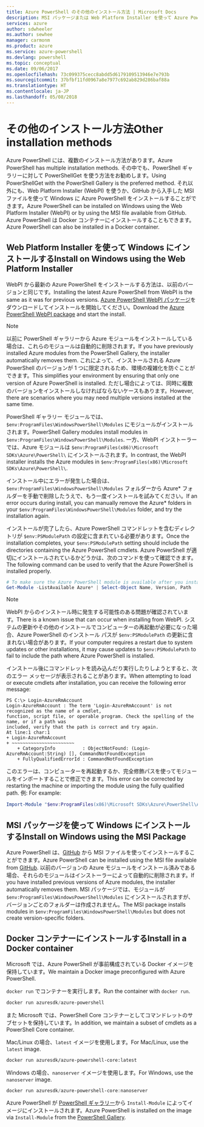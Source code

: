 ```yaml
---
title: Azure PowerShell のその他のインストール方法 | Microsoft Docs
description: MSI パッケージまたは Web Platform Installer を使って Azure PowerShell をインストールする方法について説明します。
services: azure
author: sdwheeler
ms.author: sewhee
manager: carmonm
ms.product: azure
ms.service: azure-powershell
ms.devlang: powershell
ms.topic: conceptual
ms.date: 09/06/2017
ms.openlocfilehash: 73c099375cecc8abdd5d6179109513946e7e793b
ms.sourcegitcommit: 37bfbf11fd0967a8e7977c692ab829d286baf88a
ms.translationtype: HT
ms.contentlocale: ja-JP
ms.lasthandoff: 05/08/2018
---
```

# <a name="other-installation-methods"></a><span data-ttu-id="d1021-103">その他のインストール方法</span><span class="sxs-lookup"><span data-stu-id="d1021-103">Other installation methods</span></span>

<span data-ttu-id="d1021-104">Azure PowerShell には、複数のインストール方法があります。</span><span class="sxs-lookup"><span data-stu-id="d1021-104">Azure PowerShell has multiple installation methods.</span></span> <span data-ttu-id="d1021-105">その中でも、PowerShell ギャラリーに対して PowerShellGet を使う方法をお勧めします。</span><span class="sxs-lookup"><span data-stu-id="d1021-105">Using PowerShellGet with the PowerShell Gallery is the preferred method.</span></span> <span data-ttu-id="d1021-106">それ以外にも、Web Platform Installer (WebPI) を使うか、GitHub から入手した MSI ファイルを使って Windows に Azure PowerShell をインストールすることができます。</span><span class="sxs-lookup"><span data-stu-id="d1021-106">Azure PowerShell can be installed on Windows using the Web Platform Installer (WebPI) or by using the MSI file available from GitHub.</span></span> <span data-ttu-id="d1021-107">Azure PowerShell は Docker コンテナーにインストールすることもできます。</span><span class="sxs-lookup"><span data-stu-id="d1021-107">Azure PowerShell can also be installed in a Docker container.</span></span>

## <a name="install-on-windows-using-the-web-platform-installer"></a><span data-ttu-id="d1021-108">Web Platform Installer を使って Windows にインストールする</span><span class="sxs-lookup"><span data-stu-id="d1021-108">Install on Windows using the Web Platform Installer</span></span>

<span data-ttu-id="d1021-109">WebPI から最新の Azure PowerShell をインストールする方法は、以前のバージョンと同じです。</span><span class="sxs-lookup"><span data-stu-id="d1021-109">Installing the latest Azure PowerShell from WebPI is the same as it was for previous versions.</span></span>
<span data-ttu-id="d1021-110">[Azure PowerShell WebPI パッケージ](http://aka.ms/webpi-azps)をダウンロードしてインストールを開始してください。</span><span class="sxs-lookup"><span data-stu-id="d1021-110">Download the [Azure PowerShell WebPI package](http://aka.ms/webpi-azps) and start the install.</span></span>

> [!NOTE]
> <span data-ttu-id="d1021-111">以前に PowerShell ギャラリーから Azure モジュールをインストールしている場合は、これらのモジュールは自動的に削除されます。</span><span class="sxs-lookup"><span data-stu-id="d1021-111">If you have previously installed Azure modules from the PowerShell Gallery, the installer automatically removes them.</span></span> <span data-ttu-id="d1021-112">これによって、インストールされる Azure PowerShell のバージョンが 1 つに限定されるため、環境の複雑化を防ぐことができます。</span><span class="sxs-lookup"><span data-stu-id="d1021-112">This simplifies your environment by ensuring that only one version of Azure PowerShell is installed.</span></span> <span data-ttu-id="d1021-113">ただし場合によっては、同時に複数のバージョンをインストールしなければならないケースもあります。</span><span class="sxs-lookup"><span data-stu-id="d1021-113">However, there are scenarios where you may need multiple versions installed at the same time.</span></span>
>
> <span data-ttu-id="d1021-114">PowerShell ギャラリー モジュールでは、`$env:ProgramFiles\WindowsPowerShell\Modules` にモジュールがインストールされます。</span><span class="sxs-lookup"><span data-stu-id="d1021-114">PowerShell Gallery modules install modules in `$env:ProgramFiles\WindowsPowerShell\Modules`.</span></span> <span data-ttu-id="d1021-115">一方、WebPI インストーラーでは、Azure モジュールは `$env:ProgramFiles(x86)\Microsoft SDKs\Azure\PowerShell\` にインストールされます。</span><span class="sxs-lookup"><span data-stu-id="d1021-115">In contrast, the WebPI installer installs the Azure modules in `$env:ProgramFiles(x86)\Microsoft SDKs\Azure\PowerShell\`.</span></span>
>
> <span data-ttu-id="d1021-116">インストール中にエラーが発生した場合は、`$env:ProgramFiles\WindowsPowerShell\Modules` フォルダーから Azure\* フォルダーを手動で削除したうえで、もう一度インストールを試みてください。</span><span class="sxs-lookup"><span data-stu-id="d1021-116">If an error occurs during install, you can manually remove the Azure\* folders in your `$env:ProgramFiles\WindowsPowerShell\Modules` folder, and try the installation again.</span></span>

<span data-ttu-id="d1021-117">インストールが完了したら、Azure PowerShell コマンドレットを含むディレクトリが `$env:PSModulePath` の設定に含まれている必要があります。</span><span class="sxs-lookup"><span data-stu-id="d1021-117">Once the installation completes, your `$env:PSModulePath` setting should include the directories containing the Azure PowerShell cmdlets.</span></span> <span data-ttu-id="d1021-118">Azure PowerShell が適切にインストールされているかどうかは、次のコマンドを使って確認できます。</span><span class="sxs-lookup"><span data-stu-id="d1021-118">The following command can be used to verify that the Azure PowerShell is installed properly.</span></span>

```powershell
# To make sure the Azure PowerShell module is available after you install
Get-Module -ListAvailable Azure* | Select-Object Name, Version, Path
```

> [!NOTE]
> <span data-ttu-id="d1021-119">WebPI からのインストール時に発生する可能性のある問題が確認されています。</span><span class="sxs-lookup"><span data-stu-id="d1021-119">There is a known issue that can occur when installing from WebPI.</span></span> <span data-ttu-id="d1021-120">システムの更新やその他のインストールでコンピューターの再起動が必要になった場合、Azure PowerShell のインストール パスが `$env:PSModulePath` の更新に含まれない場合があります。</span><span class="sxs-lookup"><span data-stu-id="d1021-120">If your computer requires a restart due to system updates or other installations, it may cause updates to `$env:PSModulePath` to fail to include the path where Azure PowerShell is installed.</span></span>

<span data-ttu-id="d1021-121">インストール後にコマンドレットを読み込んだり実行したりしようとすると、次のエラー メッセージが表示されることがあります。</span><span class="sxs-lookup"><span data-stu-id="d1021-121">When attempting to load or execute cmdlets after installation, you can receive the following error message:</span></span>

```
PS C:\> Login-AzureRmAccount
Login-AzureRmAccount : The term 'Login-AzureRmAccount' is not recognized as the name of a cmdlet,
function, script file, or operable program. Check the spelling of the name, or if a path was
included, verify that the path is correct and try again.
At line:1 char:1
+ Login-AzureRmAccount
+ ~~~~~~~~~~~~~~~~~~~~~~~
    + CategoryInfo          : ObjectNotFound: (Login-AzureRmAccount:String) [], CommandNotFoundException
    + FullyQualifiedErrorId : CommandNotFoundException
```

<span data-ttu-id="d1021-122">このエラーは、コンピューターを再起動するか、完全修飾パスを使ってモジュールをインポートすることで修正できます。</span><span class="sxs-lookup"><span data-stu-id="d1021-122">This error can be corrected by restarting the machine or importing the module using the fully qualified path.</span></span> <span data-ttu-id="d1021-123">例: </span><span class="sxs-lookup"><span data-stu-id="d1021-123">For example:</span></span>

```powershell
Import-Module "$env:ProgramFiles(x86)\Microsoft SDKs\Azure\PowerShell\AzureRM.psd1"
```

## <a name="install-on-windows-using-the-msi-package"></a><span data-ttu-id="d1021-124">MSI パッケージを使って Windows にインストールする</span><span class="sxs-lookup"><span data-stu-id="d1021-124">Install on Windows using the MSI Package</span></span>

<span data-ttu-id="d1021-125">Azure PowerShell は、[GitHub](https://github.com/Azure/azure-powershell/releases/latest) から MSI ファイルを使ってインストールすることができます。</span><span class="sxs-lookup"><span data-stu-id="d1021-125">Azure PowerShell can be installed using the MSI file available from [GitHub](https://github.com/Azure/azure-powershell/releases/latest).</span></span> <span data-ttu-id="d1021-126">以前のバージョンの Azure モジュールをインストール済みである場合、それらのモジュールはインストーラーによって自動的に削除されます。</span><span class="sxs-lookup"><span data-stu-id="d1021-126">If you have installed previous versions of Azure modules, the installer automatically removes them.</span></span> <span data-ttu-id="d1021-127">MSI パッケージでは、モジュールが `$env:ProgramFiles\WindowsPowerShell\Modules` にインストールされますが、バージョンごとのフォルダーは作成されません。</span><span class="sxs-lookup"><span data-stu-id="d1021-127">The MSI package installs modules in `$env:ProgramFiles\WindowsPowerShell\Modules` but does not create version-specific folders.</span></span>

## <a name="install-in-a-docker-container"></a><span data-ttu-id="d1021-128">Docker コンテナーにインストールする</span><span class="sxs-lookup"><span data-stu-id="d1021-128">Install in a Docker container</span></span>

<span data-ttu-id="d1021-129">Microsoft では、Azure PowerShell が事前構成されている Docker イメージを保持しています。</span><span class="sxs-lookup"><span data-stu-id="d1021-129">We maintain a Docker image preconfigured with Azure PowerShell.</span></span>

<span data-ttu-id="d1021-130">`docker run` でコンテナーを実行します。</span><span class="sxs-lookup"><span data-stu-id="d1021-130">Run the container with `docker run`.</span></span>

```powershell
docker run azuresdk/azure-powershell
```

<span data-ttu-id="d1021-131">また Microsoft では、PowerShell Core コンテナーとしてコマンドレットのサブセットを保持しています。</span><span class="sxs-lookup"><span data-stu-id="d1021-131">In addition, we maintain a subset of cmdlets as a PowerShell Core container.</span></span>

<span data-ttu-id="d1021-132">Mac/Linux の場合、`latest` イメージを使用します。</span><span class="sxs-lookup"><span data-stu-id="d1021-132">For Mac/Linux, use the `latest` image.</span></span>

```bash
docker run azuresdk/azure-powershell-core:latest
```

<span data-ttu-id="d1021-133">Windows の場合、`nanoserver` イメージを使用します。</span><span class="sxs-lookup"><span data-stu-id="d1021-133">For Windows, use the `nanoserver` image.</span></span>

```powershell
docker run azuresdk/azure-powershell-core:nanoserver
```

<span data-ttu-id="d1021-134">Azure PowerShell が [PowerShell ギャラリー](https://www.powershellgallery.com/)から `Install-Module` によってイメージにインストールされます。</span><span class="sxs-lookup"><span data-stu-id="d1021-134">Azure PowerShell is installed on the image via `Install-Module` from the [PowerShell Gallery](https://www.powershellgallery.com/).</span></span>